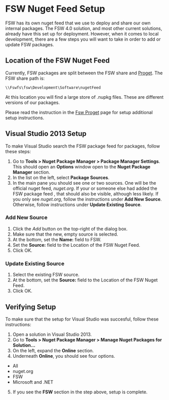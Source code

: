 # FSW Nuget Feed Setup
FSW has its own nuget feed that we use to deploy and share our own internal
packages. The FSW 4.0 solution, and most other current solutions, already have
this set up for deployment.  However, when it comes to local development, there
are a few steps you will want to take in order to add or update FSW packages.

## Location of the FSW Nuget Feed
Currently, FSW packages are split between the FSW share and
[Proget](fsw-proget). The FSW share path is:

`\\Fswfs\fsw\Development\Software\nugetFeed`

At this location you will find a large store of .nupkg files.  These are
different versions of our packages.

Please read the instruction in the [Fsw Proget](fsw-proget) page for setup additional
setup instructions.

## Visual Studio 2013 Setup
To make Visual Studio search the FSW package feed for packages, follow these
steps:

1. Go to **Tools > Nuget Package Manager > Package Manager Settings**.  This
should open an **Options** window open to the **Nuget Package Manager** section.
2. In the list on the left, select **Package Sources**.
3. In the main pane you should see one or two sources.  One will be the official
nuget feed, _nuget.org_.  If your or someone else had added the FSW package feed
, that should also be visible, although less likely.  If you only see
_nuget.org_, follow the instructions under **Add New Source**.  Otherwise,
follow instructions under **Update Existing Source**.

### Add New Source

1. Click the _Add_ button on the top-right of the dialog box.
2. Make sure that the new, empty source is selected.
3. At the bottom, set the **Name:** field to FSW.
4. Set the **Source:** field to the Location of the FSW Nuget Feed.
5. Click OK.

### Update Existing Source

1. Select the existing FSW source.
2. At the bottom, set the **Source:** field to the Location of the FSW Nuget Feed.
3. Click OK.

## Verifying Setup

To make sure that the setup for Visual Studio was succesful, follow these
instructions:

1. Open a solution in Visual Studio 2013.
2. Go to **Tools > Nuget Package Manager > Manage Nuget Packages for
Solution...**
3. On the left, expand the **Online** section.
4. Underneath **Online**, you should see four options.
  * All
  * nuget.org
  * FSW
  * Microsoft and .NET
5. If you see the **FSW** section in the step above, setup is complete.

